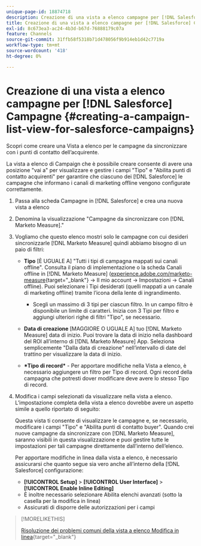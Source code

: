 ```yaml
---
unique-page-id: 18874718
description: Creazione di una vista a elenco campagne per [!DNL Salesforce Campaigns] - [!DNL Marketo Measure] - Documentazione del prodotto
title: Creazione di una vista a elenco campagne per [!DNL Salesforce] Campagne
exl-id: 8c673ea3-ac24-4b3d-b67d-76888179c07a
feature: Channels
source-git-commit: 31ffb58f5318b71d478056f9b914eb1d42c7719a
workflow-type: tm+mt
source-wordcount: '418'
ht-degree: 0%

---
```


# Creazione di una vista a elenco campagne per [!DNL Salesforce] Campagne {#creating-a-campaign-list-view-for-salesforce-campaigns}

Scopri come creare una Vista a elenco per le campagne da sincronizzare con i punti di contatto dell’acquirente.

La vista a elenco di Campaign che è possibile creare consente di avere una posizione &quot;vai a&quot; per visualizzare e gestire i campi &quot;Tipo&quot; e &quot;Abilita punti di contatto acquirenti&quot; per garantire che ciascuno dei [!DNL Salesforce] le campagne che informano i canali di marketing offline vengono configurate correttamente.

1. Passa alla scheda Campagne in [!DNL Salesforce] e crea una nuova vista a elenco
1. Denomina la visualizzazione &quot;Campagne da sincronizzare con [!DNL Marketo Measure].&quot;
1. Vogliamo che questo elenco mostri solo le campagne con cui desideri sincronizzarle [!DNL Marketo Measure] quindi abbiamo bisogno di un paio di filtri:

   * **Tipo** [È UGUALE A] &quot;Tutti i tipi di campagna mappati sui canali offline&quot;. Consulta il piano di implementazione o la scheda Canali offline in [!DNL Marketo Measure] ([experience.adobe.com/marketo-measure](https://experience.adobe.com/marketo-measure){target="_blank"} -> Il mio account -> Impostazioni -> Canali offline). Puoi selezionare i Tipi desiderati (quelli mappati a un canale di marketing offline) tramite l’icona della lente di ingrandimento.

      * Scegli un massimo di 3 tipi per ciascun filtro. In un campo filtro è disponibile un limite di caratteri. Inizia con 3 Tipi per filtro e aggiungi ulteriori righe di filtri &quot;Tipo&quot;, se necessario.

   * **Data di creazione** [MAGGIORE O UGUALE A] tuo [!DNL Marketo Measure] data di inizio. Puoi trovare la data di inizio nella dashboard del ROI all’interno di [!DNL Marketo Measure] App. Seleziona semplicemente &quot;Dalla data di creazione&quot; nell’intervallo di date del trattino per visualizzare la data di inizio.
   * **&#42;Tipo di record&#42;** - Per apportare modifiche nella Vista a elenco, è necessario aggiungere un filtro per Tipo di record. Ogni record della campagna che potresti dover modificare deve avere lo stesso Tipo di record.

1. Modifica i campi selezionati da visualizzare nella vista a elenco. L’impostazione completa della vista a elenco dovrebbe avere un aspetto simile a quello riportato di seguito:

   Questa vista ti consente di visualizzare le campagne e, se necessario, modificare i campi &quot;Tipo&quot; e &quot;Abilita punti di contatto buyer&quot;. Quando crei nuove campagne da sincronizzare con [!DNL Marketo Measure], saranno visibili in questa visualizzazione e puoi gestire tutte le impostazioni per tali campagne direttamente dall’interno dell’elenco.

   Per apportare modifiche in linea dalla vista a elenco, è necessario assicurarsi che quanto segue sia vero anche all’interno della [!DNL Salesforce] configurazione:

   * **[!UICONTROL Setup]** > **[!UICONTROL User Interface]** > **[!UICONTROL Enable Inline Editing]**
   * È inoltre necessario selezionare Abilita elenchi avanzati (sotto la casella per la modifica in linea)
   * Assicurati di disporre delle autorizzazioni per i campi

>[!MORELIKETHIS]
>
>[Risoluzione dei problemi comuni della vista a elenco Modifica in linea](http://help.salesforce.com/articleView?id=000003911&amp;language=en_US&amp;type=1){target="_blank"}
